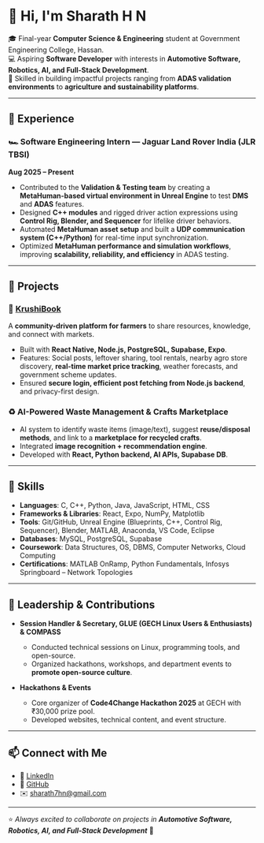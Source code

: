 # 👋 Hi, I'm Sharath H N  

🎓 Final-year **Computer Science & Engineering** student at Government Engineering College, Hassan.  
💻 Aspiring **Software Developer** with interests in **Automotive Software, Robotics, AI, and Full-Stack Development**.  
🚀 Skilled in building impactful projects ranging from **ADAS validation environments** to **agriculture and sustainability platforms**.  

---

## 🔹 Experience  

### 🏎️ Software Engineering Intern — Jaguar Land Rover India (JLR TBSI)  
**Aug 2025 – Present**  
- Contributed to the **Validation & Testing team** by creating a **MetaHuman-based virtual environment in Unreal Engine** to test **DMS** and **ADAS** features.  
- Designed **C++ modules** and rigged driver action expressions using **Control Rig, Blender, and Sequencer** for lifelike driver behaviors.  
- Automated **MetaHuman asset setup** and built a **UDP communication system (C++/Python)** for real-time input synchronization.  
- Optimized **MetaHuman performance and simulation workflows**, improving **scalability, reliability, and efficiency** in ADAS testing.  

---

## 🔹 Projects  

### 🌾 [KrushiBook](https://Sharath196266.GitHub.io/KrushiBook)  
A **community-driven platform for farmers** to share resources, knowledge, and connect with markets.  
- Built with **React Native, Node.js, PostgreSQL, Supabase, Expo**.  
- Features: Social posts, leftover sharing, tool rentals, nearby agro store discovery, **real-time market price tracking**, weather forecasts, and government scheme updates.  
- Ensured **secure login, efficient post fetching from Node.js backend**, and privacy-first design.  

### ♻️ AI-Powered Waste Management & Crafts Marketplace  
- AI system to identify waste items (image/text), suggest **reuse/disposal methods**, and link to a **marketplace for recycled crafts**.  
- Integrated **image recognition + recommendation engine**.  
- Developed with **React, Python backend, AI APIs, Supabase DB**.   

---

## 🔹 Skills  

- **Languages**: C, C++, Python, Java, JavaScript, HTML, CSS  
- **Frameworks & Libraries**: React, Expo, NumPy, Matplotlib  
- **Tools**: Git/GitHub, Unreal Engine (Blueprints, C++, Control Rig, Sequencer), Blender, MATLAB, Anaconda, VS Code, Eclipse  
- **Databases**: MySQL, PostgreSQL, Supabase  
- **Coursework**: Data Structures, OS, DBMS, Computer Networks, Cloud Computing  
- **Certifications**: MATLAB OnRamp, Python Fundamentals, Infosys Springboard – Network Topologies  

---

## 🔹 Leadership & Contributions  

- **Session Handler & Secretary, GLUE (GECH Linux Users & Enthusiasts) & COMPASS**  
  - Conducted technical sessions on Linux, programming tools, and open-source.  
  - Organized hackathons, workshops, and department events to **promote open-source culture**.  

- **Hackathons & Events**  
  - Core organizer of **Code4Change Hackathon 2025** at GECH with ₹30,000 prize pool.  
  - Developed websites, technical content, and event structure.  

---

## 📫 Connect with Me  

- 💼 [LinkedIn](https://www.linkedin.com/in/sharath7hn)  
- 🐙 [GitHub](https://github.com/Sharath196266)  
- ✉️ sharath7hn@gmail.com  

---
⭐️ *Always excited to collaborate on projects in **Automotive Software, Robotics, AI, and Full-Stack Development*** 🚀

